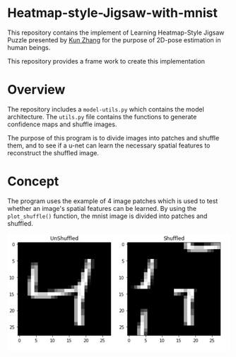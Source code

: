 # Heatmap-style-Jigsaw-with-mnist
This repository contains the implement of Learning Heatmap-Style Jigsaw Puzzle presented by [Kun Zhang](https://arxiv.org/abs/2012.07101) for the purpose of 2D-pose estimation in human beings.

This repository provides a frame work to create this implementation

# Overview

The repository includes a ```model-utils.py``` which contains the model architecture. The ```utils.py``` file contains the functions to generate confidence maps and shuffle images. 

The purpose of this program is to divide images into patches and shuffle them, and to see if a u-net can learn the necessary spatial features to reconstruct the shuffled image.

# Concept

The program uses the example of 4 image patches which is used to test whether an image's spatial features can be learned. By using the ```plot_shuffle()``` function, the mnist image is divided into patches and shuffled.

<p align ="center">
  <img src="./sample/shuffled.png">
</p>

